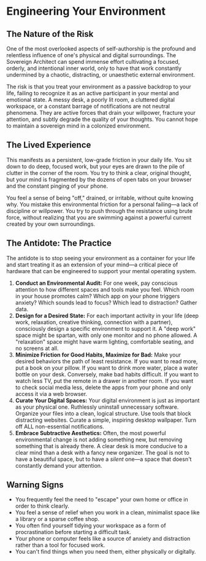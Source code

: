 
# Engineering Your Environment

## The Nature of the Risk

One of the most overlooked aspects of self-authorship is the profound and relentless influence of one's physical and digital surroundings. The Sovereign Architect can spend immense effort cultivating a focused, orderly, and intentional inner world, only to have that work constantly undermined by a chaotic, distracting, or unaesthetic external environment.

The risk is that you treat your environment as a passive backdrop to your life, failing to recognize it as an active participant in your mental and emotional state. A messy desk, a poorly lit room, a cluttered digital workspace, or a constant barrage of notifications are not neutral phenomena. They are active forces that drain your willpower, fracture your attention, and subtly degrade the quality of your thoughts. You cannot hope to maintain a sovereign mind in a colonized environment.

## The Lived Experience

This manifests as a persistent, low-grade friction in your daily life. You sit down to do deep, focused work, but your eyes are drawn to the pile of clutter in the corner of the room. You try to think a clear, original thought, but your mind is fragmented by the dozens of open tabs on your browser and the constant pinging of your phone. 

You feel a sense of being "off," drained, or irritable, without quite knowing why. You mistake this environmental friction for a personal failing—a lack of discipline or willpower. You try to push through the resistance using brute force, without realizing that you are swimming against a powerful current created by your own surroundings.

## The Antidote: The Practice

The antidote is to stop seeing your environment as a container for your life and start treating it as an extension of your mind—a critical piece of hardware that can be engineered to support your mental operating system.

1.  **Conduct an Environmental Audit:** For one week, pay conscious attention to how different spaces and tools make you feel. Which room in your house promotes calm? Which app on your phone triggers anxiety? Which sounds lead to focus? Which lead to distraction? Gather data.
2.  **Design for a Desired State:** For each important activity in your life (deep work, relaxation, creative thinking, connection with a partner), consciously design a specific environment to support it. A "deep work" space might be spartan, with only one monitor and no phone allowed. A "relaxation" space might have warm lighting, comfortable seating, and no screens at all.
3.  **Minimize Friction for Good Habits, Maximize for Bad:** Make your desired behaviors the path of least resistance. If you want to read more, put a book on your pillow. If you want to drink more water, place a water bottle on your desk. Conversely, make bad habits difficult. If you want to watch less TV, put the remote in a drawer in another room. If you want to check social media less, delete the apps from your phone and only access it via a web browser.
4.  **Curate Your Digital Spaces:** Your digital environment is just as important as your physical one. Ruthlessly uninstall unnecessary software. Organize your files into a clean, logical structure. Use tools that block distracting websites. Curate a simple, inspiring desktop wallpaper. Turn off ALL non-essential notifications.
5.  **Embrace Subtractive Aesthetics:** Often, the most powerful environmental change is not adding something new, but removing something that is already there. A clear desk is more conducive to a clear mind than a desk with a fancy new organizer. The goal is not to have a beautiful space, but to have a *silent* one—a space that doesn't constantly demand your attention.

## Warning Signs

*   You frequently feel the need to "escape" your own home or office in order to think clearly.
*   You feel a sense of relief when you work in a clean, minimalist space like a library or a sparse coffee shop.
*   You often find yourself tidying your workspace as a form of procrastination before starting a difficult task.
*   Your phone or computer feels like a source of anxiety and distraction rather than a tool for focused work.
*   You can't find things when you need them, either physically or digitally.
